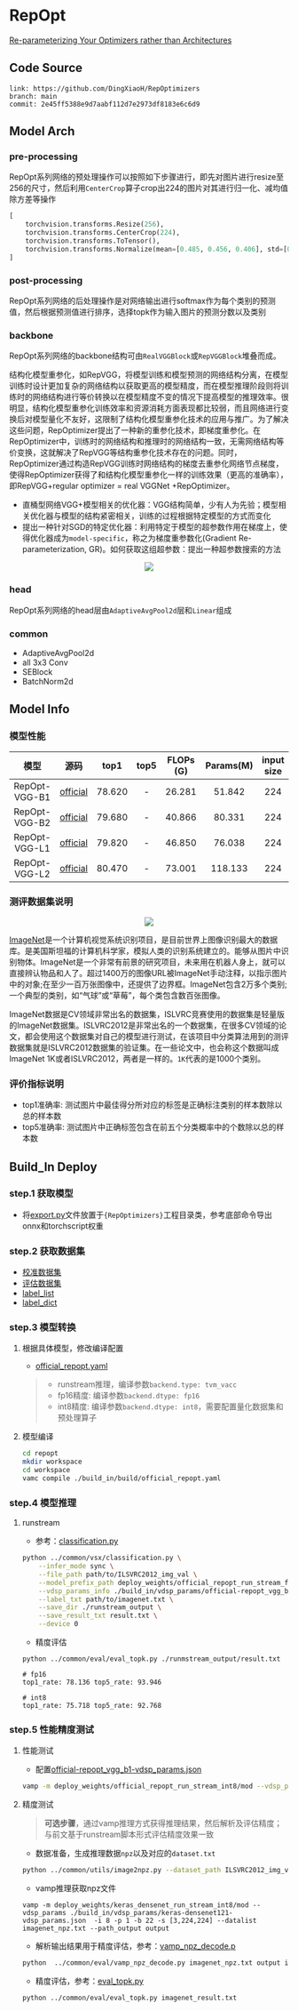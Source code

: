 # RepOpt

[Re-parameterizing Your Optimizers rather than Architectures](https://arxiv.org/abs/2205.15242)

## Code Source
```
link: https://github.com/DingXiaoH/RepOptimizers
branch: main
commit: 2e45ff5388e9d7aabf112d7e2973df8183e6c6d9
```

## Model Arch

### pre-processing

RepOpt系列网络的预处理操作可以按照如下步骤进行，即先对图片进行resize至256的尺寸，然后利用`CenterCrop`算子crop出224的图片对其进行归一化、减均值除方差等操作

```python
[
    torchvision.transforms.Resize(256),
    torchvision.transforms.CenterCrop(224),
    torchvision.transforms.ToTensor(),
    torchvision.transforms.Normalize(mean=[0.485, 0.456, 0.406], std=[0.229, 0.224, 0.225],),
]
```

### post-processing

RepOpt系列网络的后处理操作是对网络输出进行softmax作为每个类别的预测值，然后根据预测值进行排序，选择topk作为输入图片的预测分数以及类别

### backbone

RepOpt系列网络的backbone结构可由`RealVGGBlock`或`RepVGGBlock`堆叠而成。

结构化模型重参化，如RepVGG，将模型训练和模型预测的网络结构分离，在模型训练时设计更加复杂的网络结构以获取更高的模型精度，而在模型推理阶段则将训练时的网络结构进行等价转换以在模型精度不变的情况下提高模型的推理效率。很明显，结构化模型重参化训练效率和资源消耗方面表现都比较弱，而且网络进行变换后对模型量化不友好，这限制了结构化模型重参化技术的应用与推广。为了解决这些问题，RepOptimizer提出了一种新的重参化技术，即梯度重参化。在RepOptimizer中，训练时的网络结构和推理时的网络结构一致，无需网络结构等价变换，这就解决了RepVGG等结构重参化技术存在的问题。同时，RepOptimizer通过构造RepVGG训练时网络结构的梯度去重参化网络节点梯度，使得RepOptimizer获得了和结构化模型重参化一样的训练效果（更高的准确率），即RepVGG+regular optimizer = real VGGNet +RepOptimizer。

- 直桶型网络VGG+模型相关的优化器：VGG结构简单，少有人为先验；模型相关优化器与模型的结构紧密相关，训练的过程根据特定模型的方式而变化
- 提出一种针对SGD的特定优化器：利用特定于模型的超参数作用在梯度上，使得优化器成为`model-specific`，称之为梯度重参数化(Gradient Re-parameterization, GR)。如何获取这组超参数：提出一种超参数搜索的方法

<div align=center><img src="../../../images/cv/classification/repopt/repopt.png"></div>

### head

RepOpt系列网络的head层由`AdaptiveAvgPool2d`层和`Linear`组成

### common

- AdaptiveAvgPool2d
- all 3x3 Conv
- SEBlock
- BatchNorm2d


## Model Info

### 模型性能

| 模型  | 源码 | top1  | top5 | FLOPs (G) | Params(M) | input size |
| :---: | :--: | :--: | :--: | :---: | :----: | :--------: |
| RepOpt-VGG-B1 |[official](https://github.com/DingXiaoH/RepOptimizers) |   78.620   |   -  | 26.281 |    51.842    |    224    |
| RepOpt-VGG-B2 |[official](https://github.com/DingXiaoH/RepOptimizers) |   79.680   |   -  | 40.866 |    80.331    |    224    |
| RepOpt-VGG-L1 |[official](https://github.com/DingXiaoH/RepOptimizers) |   79.820   |   -  | 46.850 |    76.038    |    224    |
| RepOpt-VGG-L2 |[official](https://github.com/DingXiaoH/RepOptimizers) |   80.470   |   -  | 73.001 |    118.133   |    224    |


### 测评数据集说明

<div align=center><img src="../../../images/dataset/imagenet.jpeg"></div>

[ImageNet](https://image-net.org/)是一个计算机视觉系统识别项目，是目前世界上图像识别最大的数据库。是美国斯坦福的计算机科学家，模拟人类的识别系统建立的。能够从图片中识别物体。ImageNet是一个非常有前景的研究项目，未来用在机器人身上，就可以直接辨认物品和人了。超过1400万的图像URL被ImageNet手动注释，以指示图片中的对象;在至少一百万张图像中，还提供了边界框。ImageNet包含2万多个类别; 一个典型的类别，如“气球”或“草莓”，每个类包含数百张图像。

ImageNet数据是CV领域非常出名的数据集，ISLVRC竞赛使用的数据集是轻量版的ImageNet数据集。ISLVRC2012是非常出名的一个数据集，在很多CV领域的论文，都会使用这个数据集对自己的模型进行测试，在该项目中分类算法用到的测评数据集就是ISLVRC2012数据集的验证集。在一些论文中，也会称这个数据叫成ImageNet 1K或者ISLVRC2012，两者是一样的。`1K`代表的是1000个类别。

### 评价指标说明

- top1准确率: 测试图片中最佳得分所对应的标签是正确标注类别的样本数除以总的样本数
- top5准确率: 测试图片中正确标签包含在前五个分类概率中的个数除以总的样本数

## Build_In Deploy

### step.1 获取模型
- 将[export.py](./source_code/export.py)文件放置于`{RepOptimizers}`工程目录类，参考底部命令导出onnx和torchscript权重

### step.2 获取数据集
- [校准数据集](https://image-net.org/challenges/LSVRC/2012/index.php)
- [评估数据集](https://image-net.org/challenges/LSVRC/2012/index.php)
- [label_list](../../common/label/imagenet.txt)
- [label_dict](../../common/label/imagenet1000_clsid_to_human.txt)

### step.3 模型转换
1. 根据具体模型，修改编译配置
    - [official_repopt.yaml](./build_in/build/official_repopt.yaml)
    
    > - runstream推理，编译参数`backend.type: tvm_vacc`
    > - fp16精度: 编译参数`backend.dtype: fp16`
    > - int8精度: 编译参数`backend.dtype: int8`，需要配置量化数据集和预处理算子

2. 模型编译

    ```bash
    cd repopt
    mkdir workspace
    cd workspace
    vamc compile ./build_in/build/official_repopt.yaml
    ```

### step.4 模型推理
1. runstream
    - 参考：[classification.py](../common/vsx/classification.py)
    ```bash
    python ../common/vsx/classification.py \
        --infer_mode sync \
        --file_path path/to/ILSVRC2012_img_val \
        --model_prefix_path deploy_weights/official_repopt_run_stream_fp16/mod \
        --vdsp_params_info ./build_in/vdsp_params/official-repopt_vgg_b1-vdsp_params.json \
        --label_txt path/to/imagenet.txt \
        --save_dir ./runstream_output \
        --save_result_txt result.txt \
        --device 0
    ```

    - 精度评估
    ```
    python ../common/eval/eval_topk.py ./runmstream_output/result.txt
    ```

    ```
    # fp16
    top1_rate: 78.136 top5_rate: 93.946

    # int8
    top1_rate: 75.718 top5_rate: 92.768
    ```

### step.5 性能精度测试
1. 性能测试
    - 配置[official-repopt_vgg_b1-vdsp_params.json](./build_in/vdsp_params/official-repopt_vgg_b1-vdsp_params.json)
    ```bash
    vamp -m deploy_weights/official_repopt_run_stream_int8/mod --vdsp_params ./build_in/vdsp_params/official-repopt_vgg_b1-vdsp_params.json  -i 8 -p 1 -b 2 -s [3,224,224]
    ```

2. 精度测试
    > **可选步骤**，通过vamp推理方式获得推理结果，然后解析及评估精度；与前文基于runstream脚本形式评估精度效果一致
    
    - 数据准备，生成推理数据`npz`以及对应的`dataset.txt`
    ```bash
    python ../common/utils/image2npz.py --dataset_path ILSVRC2012_img_val --target_path  input_npz  --text_path imagenet_npz.txt
    ```

    - vamp推理获取npz文件
    ```
    vamp -m deploy_weights/keras_densenet_run_stream_int8/mod --vdsp_params ./build_in/vdsp_params/keras-densenet121-vdsp_params.json  -i 8 -p 1 -b 22 -s [3,224,224] --datalist imagenet_npz.txt --path_output output
    ```

    - 解析输出结果用于精度评估，参考：[vamp_npz_decode.p](../common/eval/vamp_npz_decode.py)
    ```bash
    python  ../common/eval/vamp_npz_decode.py imagenet_npz.txt output imagenet_result.txt imagenet.txt
    ```
    
    - 精度评估，参考：[eval_topk.py](../common/eval/eval_topk.py)
    ```bash
    python ../common/eval/eval_topk.py imagenet_result.txt
    ```